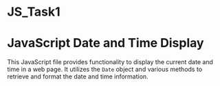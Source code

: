 # JS_Task1
# JavaScript Date and Time Display

This JavaScript file provides functionality to display the current date and time in a web page. It utilizes the `Date` object and various methods to retrieve and format the date and time information.
